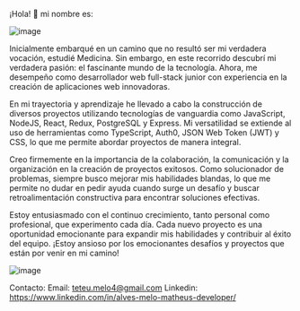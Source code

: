 ¡Hola! 👋 mi nombre es:

![image](https://github.com/AlvesMeloMatheus/AlvesMeloMatheus/assets/115713845/d960fea7-6435-4c5b-8a1e-e8b286bc257d)

Inicialmente embarqué en un camino que no resultó ser mi verdadera vocación, estudié Medicina. Sin embargo, en este recorrido descubrí mi verdadera pasión: el fascinante mundo de la tecnología. Ahora, me desempeño como desarrollador web full-stack junior con experiencia en la creación de aplicaciones web innovadoras.


En mi trayectoria y aprendizaje he llevado a cabo la construcción de diversos proyectos utilizando tecnologías de vanguardia como JavaScript, NodeJS, React, Redux, PostgreSQL y Express. Mi versatilidad se extiende al uso de herramientas como TypeScript, Auth0, JSON Web Token (JWT) y CSS, lo que me permite abordar proyectos de manera integral.


Creo firmemente en la importancia de la colaboración, la comunicación y la organización en la creación de proyectos exitosos. Como solucionador de problemas, siempre busco mejorar mis habilidades blandas, lo que me permite no dudar en pedir ayuda cuando surge un desafío y buscar retroalimentación constructiva para encontrar soluciones efectivas.


Estoy entusiasmado con el continuo crecimiento, tanto personal como profesional, que experimento cada día. Cada nuevo proyecto es una oportunidad emocionante para expandir mis habilidades y contribuir al éxito del equipo. ¡Estoy ansioso por los emocionantes desafíos y proyectos que están por venir en mi camino!


![image](https://github.com/AlvesMeloMatheus/AlvesMeloMatheus/assets/115713845/eb5a886e-3e91-4fec-95bd-72a8f28c0076)

Contacto:
Email: teteu.melo4@gmail.com
Linkedin: https://www.linkedin.com/in/alves-melo-matheus-developer/
